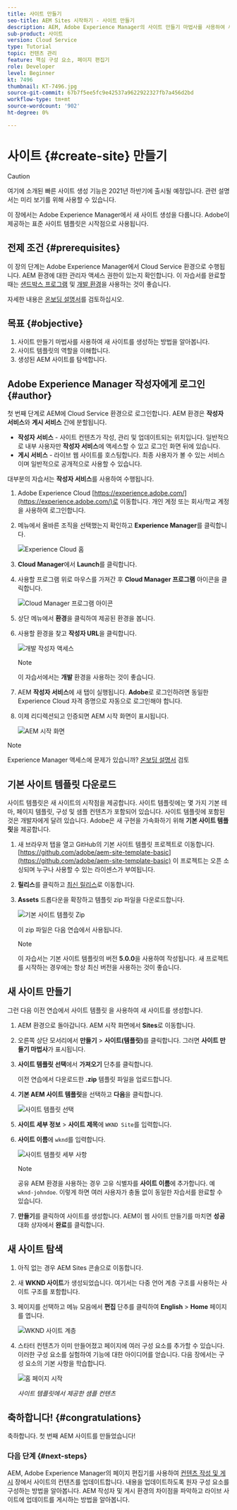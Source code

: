 ```yaml
---
title: 사이트 만들기
seo-title: AEM Sites 시작하기 - 사이트 만들기
description: AEM, Adobe Experience Manager의 사이트 만들기 마법사를 사용하여 새 웹 사이트를 생성합니다. Adobe이 제공하는 표준 사이트 템플릿은 새 사이트의 시작점으로 사용됩니다.
sub-product: 사이트
version: Cloud Service
type: Tutorial
topic: 컨텐츠 관리
feature: 핵심 구성 요소, 페이지 편집기
role: Developer
level: Beginner
kt: 7496
thumbnail: KT-7496.jpg
source-git-commit: 67b7f5ee5fc9e42537a9622922327fb7a456d2bd
workflow-type: tm+mt
source-wordcount: '902'
ht-degree: 0%

---
```



# 사이트 {#create-site} 만들기

>[!CAUTION]
>
> 여기에 소개된 빠른 사이트 생성 기능은 2021년 하반기에 출시될 예정입니다. 관련 설명서는 미리 보기를 위해 사용할 수 있습니다.

이 장에서는 Adobe Experience Manager에서 새 사이트 생성을 다룹니다. Adobe이 제공하는 표준 사이트 템플릿은 시작점으로 사용됩니다.

## 전제 조건 {#prerequisites}

이 장의 단계는 Adobe Experience Manager에서 Cloud Service 환경으로 수행됩니다. AEM 환경에 대한 관리자 액세스 권한이 있는지 확인합니다. 이 자습서를 완료할 때는 [샌드박스 프로그램](https://experienceleague.adobe.com/docs/experience-manager-cloud-service/onboarding/getting-access/sandbox-programs/introduction-sandbox-programs.html) 및 [개발 환경](https://experienceleague.adobe.com/docs/experience-manager-cloud-service/implementing/using-cloud-manager/manage-environments.html)을 사용하는 것이 좋습니다.

자세한 내용은 [온보딩 설명서](https://experienceleague.adobe.com/docs/experience-manager-cloud-service/onboarding/home.html)를 검토하십시오.

## 목표 {#objective}

1. 사이트 만들기 마법사를 사용하여 새 사이트를 생성하는 방법을 알아봅니다.
1. 사이트 템플릿의 역할을 이해합니다.
1. 생성된 AEM 사이트를 탐색합니다.

## Adobe Experience Manager 작성자에게 로그인 {#author}

첫 번째 단계로 AEM에 Cloud Service 환경으로 로그인합니다. AEM 환경은 **작성자 서비스**&#x200B;와 **게시 서비스** 간에 분할됩니다.

* **작성자 서비스**  - 사이트 컨텐츠가 작성, 관리 및 업데이트되는 위치입니다. 일반적으로 내부 사용자만 **작성자 서비스**&#x200B;에 액세스할 수 있고 로그인 화면 뒤에 있습니다.
* **게시 서비스**  - 라이브 웹 사이트를 호스팅합니다. 최종 사용자가 볼 수 있는 서비스이며 일반적으로 공개적으로 사용할 수 있습니다.

대부분의 자습서는 **작성자 서비스**&#x200B;를 사용하여 수행됩니다.

1. Adobe Experience Cloud [https://experience.adobe.com/](https://experience.adobe.com/)로 이동합니다. 개인 계정 또는 회사/학교 계정을 사용하여 로그인합니다.
1. 메뉴에서 올바른 조직을 선택했는지 확인하고 **Experience Manager**&#x200B;를 클릭합니다.

   ![Experience Cloud 홈](assets/create-site/experience-cloud-home-screen.png)

1. **Cloud Manager**&#x200B;에서 **Launch**&#x200B;를 클릭합니다.
1. 사용할 프로그램 위로 마우스를 가져간 후 **Cloud Manager 프로그램** 아이콘을 클릭합니다.

   ![Cloud Manager 프로그램 아이콘](assets/create-site/cloud-manager-program-icon.png)

1. 상단 메뉴에서 **환경**&#x200B;을 클릭하여 제공된 환경을 봅니다.

1. 사용할 환경을 찾고 **작성자 URL**&#x200B;을 클릭합니다.

   ![개발 작성자 액세스](assets/create-site/access-dev-environment.png)

   >[!NOTE]
   >
   >이 자습서에서는 **개발** 환경을 사용하는 것이 좋습니다.

1. AEM **작성자 서비스**&#x200B;에 새 탭이 실행됩니다. **Adobe**&#x200B;로 로그인하려면 동일한 Experience Cloud 자격 증명으로 자동으로 로그인해야 합니다.

1. 이제 리디렉션되고 인증되면 AEM 시작 화면이 표시됩니다.

   ![AEM 시작 화면](assets/create-site/aem-start-screen.png)

>[!NOTE]
>
> Experience Manager 액세스에 문제가 있습니까? [온보딩 설명서](https://experienceleague.adobe.com/docs/experience-manager-cloud-service/onboarding/home.html) 검토

## 기본 사이트 템플릿 다운로드

사이트 템플릿은 새 사이트의 시작점을 제공합니다. 사이트 템플릿에는 몇 가지 기본 테마, 페이지 템플릿, 구성 및 샘플 컨텐츠가 포함되어 있습니다. 사이트 템플릿에 포함된 것은 개발자에게 달려 있습니다. Adobe은 새 구현을 가속화하기 위해 **기본 사이트 템플릿**&#x200B;을 제공합니다.

1. 새 브라우저 탭을 열고 GitHub의 기본 사이트 템플릿 프로젝트로 이동합니다.[https://github.com/adobe/aem-site-template-basic](https://github.com/adobe/aem-site-template-basic) 이 프로젝트는 오픈 소싱되며 누구나 사용할 수 있는 라이센스가 부여됩니다.
1. **릴리스**&#x200B;를 클릭하고 [최신 릴리스](https://github.com/adobe/aem-site-template-basic/releases/latest)로 이동합니다.
1. **Assets** 드롭다운을 확장하고 템플릿 zip 파일을 다운로드합니다.

   ![기본 사이트 템플릿 Zip](assets/create-site/template-basic-zip-file.png)

   이 zip 파일은 다음 연습에서 사용됩니다.

   >[!NOTE]
   >
   > 이 자습서는 기본 사이트 템플릿의 버전 **5.0.0**&#x200B;을 사용하여 작성됩니다. 새 프로젝트를 시작하는 경우에는 항상 최신 버전을 사용하는 것이 좋습니다.

## 새 사이트 만들기

그런 다음 이전 연습에서 사이트 템플릿 을 사용하여 새 사이트를 생성합니다.

1. AEM 환경으로 돌아갑니다. AEM 시작 화면에서 **Sites**&#x200B;로 이동합니다.
1. 오른쪽 상단 모서리에서 **만들기** > **사이트(템플릿)**&#x200B;를 클릭합니다. 그러면 **사이트 만들기 마법사**&#x200B;가 표시됩니다.
1. **사이트 템플릿 선택**&#x200B;에서 **가져오기** 단추를 클릭합니다.

   이전 연습에서 다운로드한 **.zip** 템플릿 파일을 업로드합니다.

1. **기본 AEM 사이트 템플릿**&#x200B;을 선택하고 **다음**&#x200B;을 클릭합니다.

   ![사이트 템플릿 선택](assets/create-site/select-site-template.png)

1. **사이트 세부 정보** > **사이트 제목**&#x200B;에 `WKND Site`를 입력합니다.
1. **사이트 이름**&#x200B;에 `wknd`를 입력합니다.

   ![사이트 템플릿 세부 사항](assets/create-site/site-template-details.png)

   >[!NOTE]
   >
   > 공유 AEM 환경을 사용하는 경우 고유 식별자를 **사이트 이름**&#x200B;에 추가합니다. 예 `wknd-johndoe`. 이렇게 하면 여러 사용자가 충돌 없이 동일한 자습서를 완료할 수 있습니다.

1. **만들기**&#x200B;를 클릭하여 사이트를 생성합니다. AEM이 웹 사이트 만들기를 마치면 **성공** 대화 상자에서 **완료**&#x200B;를 클릭합니다.

## 새 사이트 탐색

1. 아직 없는 경우 AEM Sites 콘솔으로 이동합니다.
1. 새 **WKND 사이트**&#x200B;가 생성되었습니다. 여기서는 다중 언어 계층 구조를 사용하는 사이트 구조를 포함합니다.
1. 페이지를 선택하고 메뉴 모음에서 **편집** 단추를 클릭하여 **English** > **Home** 페이지를 엽니다.

   ![WKND 사이트 계층](assets/create-site/wknd-site-starter-hierarchy.png)

1. 스타터 컨텐츠가 이미 만들어졌고 페이지에 여러 구성 요소를 추가할 수 있습니다. 이러한 구성 요소를 실험하여 기능에 대한 아이디어를 얻습니다. 다음 장에서는 구성 요소의 기본 사항을 학습합니다.

   ![홈 페이지 시작](assets/create-site/start-home-page.png)

   *사이트 템플릿에서 제공한 샘플 컨텐츠*

## 축하합니다! {#congratulations}

축하합니다. 첫 번째 AEM 사이트를 만들었습니다!

### 다음 단계 {#next-steps}

AEM, Adobe Experience Manager의 페이지 편집기를 사용하여 [컨텐츠 작성 및 게시](author-content-publish.md) 장에서 사이트의 컨텐츠를 업데이트합니다. 내용을 업데이트하도록 원자 구성 요소를 구성하는 방법을 알아봅니다. AEM 작성자 및 게시 환경의 차이점을 파악하고 라이브 사이트에 업데이트를 게시하는 방법을 알아봅니다.
